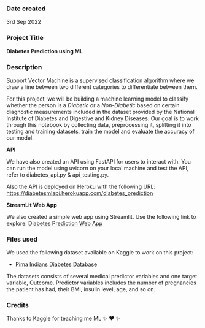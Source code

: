 ### Date created
3rd Sep 2022

### Project Title
**Diabetes Prediction using ML**

### Description
Support Vector Machine is a supervised classification algorithm where we draw a line between two different categories to differentiate between them.

For this project, we will be building a machine learning model to classify whether the person is a *Diabetic* or a *Non-Diabetic* based on certain diagnostic measurements included in the dataset provided by the National Institute of Diabetes and Digestive and Kidney Diseases. Our goal is to work through this notebook by collecting data, preprocessing it, splitting it into testing and training datasets, train the model and evaluate the accuracy of our model.

**API**

We have also created an API using FastAPI for users to interact with.
You can run the model using uvicorn on your local machine and test the API, refer to diabetes_api.py & api_testing.py.

Also the API is deployed on Heroku with the following URL: https://diabetesmlapi.herokuapp.com/diabetes_prediction

**StreamLit Web App**

We also created a simple web app using Streamlit.
Use the following link to explore: [Diabetes Prediction Web App](https://diabetesmlwebapp.herokuapp.com/)



### Files used
We used the following dataset available on Kaggle to work on this project:

* [Pima Indians Diabetes Database](https://www.kaggle.com/datasets/uciml/pima-indians-diabetes-database)

The datasets consists of several medical predictor variables and one target variable, Outcome. Predictor variables includes the number of pregnancies the patient has had, their BMI, insulin level, age, and so on.

### Credits
Thanks to Kaggle for teaching me ML :sparkles: :heart: :sparkles:
